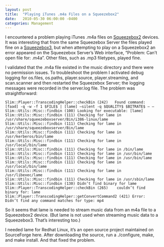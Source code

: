 ```yaml
---
layout: post
title:  "Playing iTunes .m4a Files on a Squeezebox2"
date:   2010-05-30 06:00:00 -0400
categories: Management
---
```

I encountered a problem playing iTunes .m4a files on [Squeezebox2][Squeezebox2WikiURL] devices. It was interesting that
from the same Squeezebox Server the files played fine on a [Squeezebox3][Squeezebox3WikiURL], but when attempting to play
on a Squeezebox2 an error appeared on the Squeezebox Server’s Web interface, “Problem: Can’t open file for: <file>.m4a”.
Other files, such as .mp3 filetypes, played fine.

I validated that the .m4a file existed in the music directory and there were no permission issues.
To troubleshoot the problem I activated debug logging for os.files, os.paths, player.source, player.streaming, and scan.scanner
and then restarted the Squeezebox Server; the logging messages were recorded in the server.log file. The problem was straightforward:

```
Slim::Player::TranscodingHelper::checkBin (242)   Found command: [faad] -q -w -f 1 $FILE$ | [lame] –silent -q $QUALITY$ $BITRATE$ – –
Slim::Utils::Misc::findbin (100) Looking for executable: [lame]
Slim::Utils::Misc::findbin (111) Checking for lame in /usr/share/squeezeboxserver/Bin/i386-linux/lame
Slim::Utils::Misc::findbin (111) Checking for lame in /usr/share/squeezeboxserver/Bin/lame
Slim::Utils::Misc::findbin (111) Checking for lame in /usr/kerberos/bin/lame
Slim::Utils::Misc::findbin (111) Checking for lame in /usr/local/bin/lame
Slim::Utils::Misc::findbin (111) Checking for lame in /bin/lame
Slim::Utils::Misc::findbin (111) Checking for lame in /usr/bin/lame
Slim::Utils::Misc::findbin (111) Checking for lame in /usr/bin/lame
Slim::Utils::Misc::findbin (111) Checking for lame in /usr/local/bin/lame
Slim::Utils::Misc::findbin (111) Checking for lame in /usr/libexec/lame
Slim::Utils::Misc::findbin (111) Checking for lame in /usr/sbin/lame
Slim::Utils::Misc::findbin (130) Didn’t find binary for lame
Slim::Player::TranscodingHelper::checkBin (265)    couldn’t find binary for: lame
Slim::Player::TranscodingHelper::getConvertCommand2 (421) Error: Didn’t find any command matches for type: mp4
```

So it seems that lame is needed to stream music data from an m4a file to a Squeezebox2 device.
(But lame is not used when streaming music data to a Squeezebox3. That’s interesting too.)

I needed lame for Redhat Linux, it’s an open source project maintained on SourceForge here.
After downloading the source, run a ./configure, make, and make install. And that fixed the problem.

[Squeezebox2WikiURL]: https://wiki.slimdevices.com/index.php/Squeezebox2.html
[Squeezebox3WikiURL]: https://wiki.slimdevices.com/index.php/Squeezebox_3rd_Generation.html
